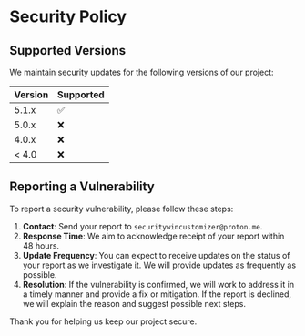# Security Policy

## Supported Versions

We maintain security updates for the following versions of our project:

| Version | Supported          |
| ------- | ------------------ |
| 5.1.x   | :white_check_mark: |
| 5.0.x   | :x:                |
| 4.0.x   | :x:                |
| < 4.0   | :x:                |

## Reporting a Vulnerability

To report a security vulnerability, please follow these steps:

1. **Contact**: Send your report to `securitywincustomizer@proton.me`.
2. **Response Time**: We aim to acknowledge receipt of your report within 48 hours.
3. **Update Frequency**: You can expect to receive updates on the status of your report as we investigate it. We will provide updates as frequently as possible.
4. **Resolution**: If the vulnerability is confirmed, we will work to address it in a timely manner and provide a fix or mitigation. If the report is declined, we will explain the reason and suggest possible next steps.

Thank you for helping us keep our project secure.